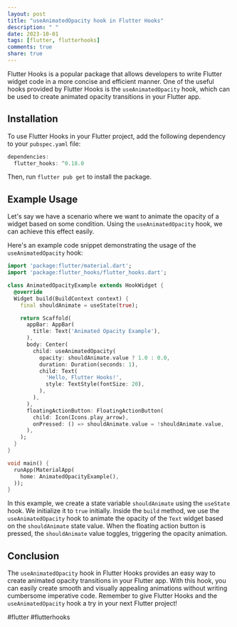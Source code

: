 ```yaml
---
layout: post
title: "useAnimatedOpacity hook in Flutter Hooks"
description: " "
date: 2023-10-01
tags: [flutter, flutterhooks]
comments: true
share: true
---
```


Flutter Hooks is a popular package that allows developers to write Flutter widget code in a more concise and efficient manner. One of the useful hooks provided by Flutter Hooks is the `useAnimatedOpacity` hook, which can be used to create animated opacity transitions in your Flutter app.

## Installation

To use Flutter Hooks in your Flutter project, add the following dependency to your `pubspec.yaml` file:

```dart
dependencies:
  flutter_hooks: ^0.18.0
```

Then, run `flutter pub get` to install the package.

## Example Usage

Let's say we have a scenario where we want to animate the opacity of a widget based on some condition. Using the `useAnimatedOpacity` hook, we can achieve this effect easily.

Here's an example code snippet demonstrating the usage of the `useAnimatedOpacity` hook:

```dart
import 'package:flutter/material.dart';
import 'package:flutter_hooks/flutter_hooks.dart';

class AnimatedOpacityExample extends HookWidget {
  @override
  Widget build(BuildContext context) {
    final shouldAnimate = useState(true);

    return Scaffold(
      appBar: AppBar(
        title: Text('Animated Opacity Example'),
      ),
      body: Center(
        child: useAnimatedOpacity(
          opacity: shouldAnimate.value ? 1.0 : 0.0,
          duration: Duration(seconds: 1),
          child: Text(
            'Hello, Flutter Hooks!',
            style: TextStyle(fontSize: 20),
          ),
        ),
      ),
      floatingActionButton: FloatingActionButton(
        child: Icon(Icons.play_arrow),
        onPressed: () => shouldAnimate.value = !shouldAnimate.value,
      ),
    );
  }
}

void main() {
  runApp(MaterialApp(
    home: AnimatedOpacityExample(),
  ));
}
```

In this example, we create a state variable `shouldAnimate` using the `useState` hook. We initialize it to `true` initially. Inside the `build` method, we use the `useAnimatedOpacity` hook to animate the opacity of the `Text` widget based on the `shouldAnimate` state value. When the floating action button is pressed, the `shouldAnimate` value toggles, triggering the opacity animation.

## Conclusion

The `useAnimatedOpacity` hook in Flutter Hooks provides an easy way to create animated opacity transitions in your Flutter app. With this hook, you can easily create smooth and visually appealing animations without writing cumbersome imperative code. Remember to give Flutter Hooks and the `useAnimatedOpacity` hook a try in your next Flutter project!

#flutter #flutterhooks